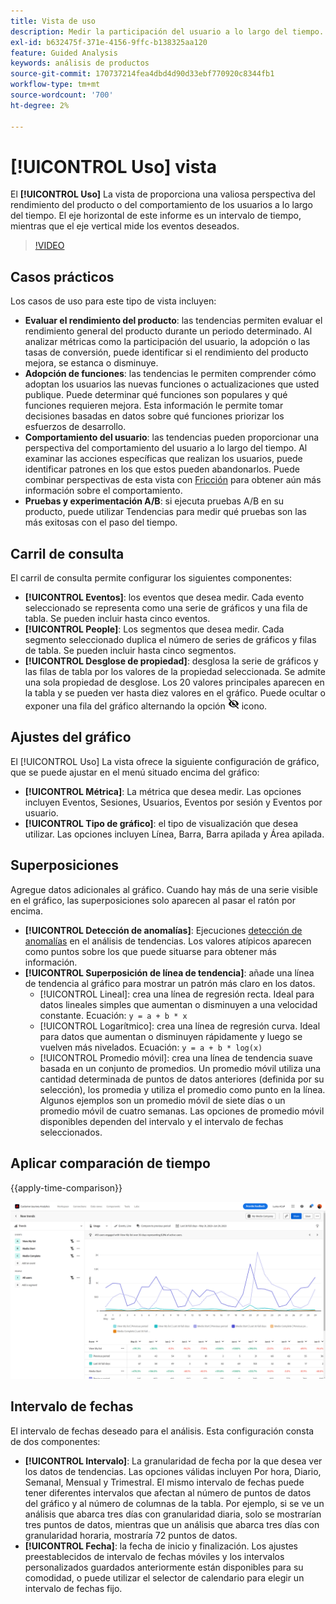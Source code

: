```yaml
---
title: Vista de uso
description: Medir la participación del usuario a lo largo del tiempo.
exl-id: b632475f-371e-4156-9ffc-b138325aa120
feature: Guided Analysis
keywords: análisis de productos
source-git-commit: 170737214fea4dbd4d90d33ebf770920c8344fb1
workflow-type: tm+mt
source-wordcount: '700'
ht-degree: 2%

---
```


# [!UICONTROL Uso] vista

El **[!UICONTROL Uso]** La vista de proporciona una valiosa perspectiva del rendimiento del producto o del comportamiento de los usuarios a lo largo del tiempo. El eje horizontal de este informe es un intervalo de tiempo, mientras que el eje vertical mide los eventos deseados.

>[!VIDEO](https://video.tv.adobe.com/v/3421666/?learn=on)

## Casos prácticos

Los casos de uso para este tipo de vista incluyen:

* **Evaluar el rendimiento del producto**: las tendencias permiten evaluar el rendimiento general del producto durante un periodo determinado. Al analizar métricas como la participación del usuario, la adopción o las tasas de conversión, puede identificar si el rendimiento del producto mejora, se estanca o disminuye.
* **Adopción de funciones**: las tendencias le permiten comprender cómo adoptan los usuarios las nuevas funciones o actualizaciones que usted publique. Puede determinar qué funciones son populares y qué funciones requieren mejora. Esta información le permite tomar decisiones basadas en datos sobre qué funciones priorizar los esfuerzos de desarrollo.
* **Comportamiento del usuario**: las tendencias pueden proporcionar una perspectiva del comportamiento del usuario a lo largo del tiempo. Al examinar las acciones específicas que realizan los usuarios, puede identificar patrones en los que estos pueden abandonarlos. Puede combinar perspectivas de esta vista con [Fricción](friction.md) para obtener aún más información sobre el comportamiento.
* **Pruebas y experimentación A/B**: si ejecuta pruebas A/B en su producto, puede utilizar Tendencias para medir qué pruebas son las más exitosas con el paso del tiempo.

## Carril de consulta

El carril de consulta permite configurar los siguientes componentes:

* **[!UICONTROL Eventos]**: los eventos que desea medir. Cada evento seleccionado se representa como una serie de gráficos y una fila de tabla. Se pueden incluir hasta cinco eventos.
* **[!UICONTROL People]**: Los segmentos que desea medir. Cada segmento seleccionado duplica el número de series de gráficos y filas de tabla. Se pueden incluir hasta cinco segmentos.
* **[!UICONTROL Desglose de propiedad]**: desglosa la serie de gráficos y las filas de tabla por los valores de la propiedad seleccionada. Se admite una sola propiedad de desglose. Los 20 valores principales aparecen en la tabla y se pueden ver hasta diez valores en el gráfico. Puede ocultar o exponer una fila del gráfico alternando la opción ![Mostrar icono de ocultar](../assets/hide-in-chart.png) icono.

## Ajustes del gráfico

El [!UICONTROL Uso] La vista ofrece la siguiente configuración de gráfico, que se puede ajustar en el menú situado encima del gráfico:

* **[!UICONTROL Métrica]**: La métrica que desea medir. Las opciones incluyen Eventos, Sesiones, Usuarios, Eventos por sesión y Eventos por usuario.
* **[!UICONTROL Tipo de gráfico]**: el tipo de visualización que desea utilizar. Las opciones incluyen Línea, Barra, Barra apilada y Área apilada.

## Superposiciones

Agregue datos adicionales al gráfico. Cuando hay más de una serie visible en el gráfico, las superposiciones solo aparecen al pasar el ratón por encima.

* **[!UICONTROL Detección de anomalías]**: Ejecuciones [detección de anomalías](/help/analysis-workspace/c-anomaly-detection/anomaly-detection.md) en el análisis de tendencias. Los valores atípicos aparecen como puntos sobre los que puede situarse para obtener más información.
* **[!UICONTROL Superposición de línea de tendencia]**: añade una línea de tendencia al gráfico para mostrar un patrón más claro en los datos.
   * [!UICONTROL Lineal]: crea una línea de regresión recta. Ideal para datos lineales simples que aumentan o disminuyen a una velocidad constante. Ecuación: `y = a + b * x`
   * [!UICONTROL Logarítmico]: crea una línea de regresión curva. Ideal para datos que aumentan o disminuyen rápidamente y luego se vuelven más nivelados. Ecuación: `y = a + b * log(x)`
   * [!UICONTROL Promedio móvil]: crea una línea de tendencia suave basada en un conjunto de promedios. Un promedio móvil utiliza una cantidad determinada de puntos de datos anteriores (definida por su selección), los promedia y utiliza el promedio como punto en la línea. Algunos ejemplos son un promedio móvil de siete días o un promedio móvil de cuatro semanas. Las opciones de promedio móvil disponibles dependen del intervalo y el intervalo de fechas seleccionados.

## Aplicar comparación de tiempo

{{apply-time-comparison}}

![Comparación del tiempo de uso](../assets/usage-compare.png)

## Intervalo de fechas

El intervalo de fechas deseado para el análisis. Esta configuración consta de dos componentes:

* **[!UICONTROL Intervalo]**: La granularidad de fecha por la que desea ver los datos de tendencias. Las opciones válidas incluyen Por hora, Diario, Semanal, Mensual y Trimestral. El mismo intervalo de fechas puede tener diferentes intervalos que afectan al número de puntos de datos del gráfico y al número de columnas de la tabla. Por ejemplo, si se ve un análisis que abarca tres días con granularidad diaria, solo se mostrarían tres puntos de datos, mientras que un análisis que abarca tres días con granularidad horaria, mostraría 72 puntos de datos.
* **[!UICONTROL Fecha]**: la fecha de inicio y finalización. Los ajustes preestablecidos de intervalo de fechas móviles y los intervalos personalizados guardados anteriormente están disponibles para su comodidad, o puede utilizar el selector de calendario para elegir un intervalo de fechas fijo.

